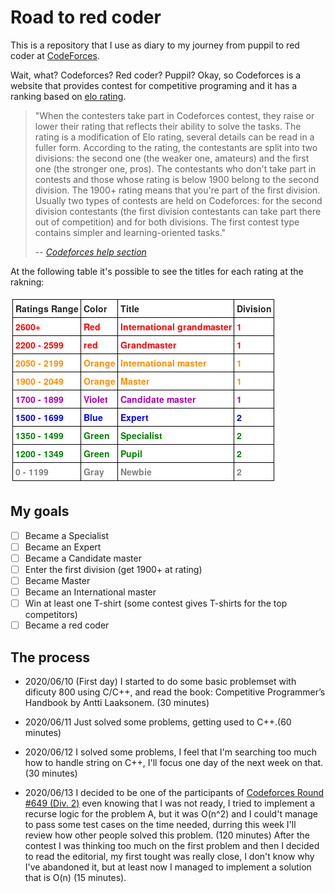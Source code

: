 # Road to red coder

This is a repository that I use as diary to my journey from puppil to red coder at [CodeForces](codeforces.com). 

Wait, what? Codeforces? Red coder? Puppil? Okay, so Codeforces is a website that provides contest for competitive programing and it has a ranking based on [elo rating](https://en.wikipedia.org/wiki/Elo_rating_system).

> "When the contesters take part in Codeforces contest, they raise or lower their rating that reflects their ability to solve the tasks. The rating is a modification of Elo rating, several details can be read in a fuller form. According to the rating, the contestants are split into two divisions: the second one (the weaker one, amateurs) and the first one (the stronger one, pros). The contestants who don't take part in contests and those whose rating is below 1900 belong to the second division. The 1900+ rating means that you're part of the first division. Usually two types of contests are held on Codeforces: for the second division contestants (the first division contestants can take part there out of competition) and for both divisions. The first contest type contains simpler and learning-oriented tasks."
>
> -- <cite>[Codeforces help section](https://codeforces.com/help#q8)</cite>

At the following table it's possible to see the titles for each rating at the rakning:

![Relation title and rating from codeforces](./img/title_rating.png)

## My goals

- [ ] Became a Specialist
- [ ] Became an Expert
- [ ] Became a Candidate master
- [ ] Enter the first division (get 1900+ at rating)
- [ ] Became Master
- [ ] Became an International master
- [ ] Win at least one T-shirt (some contest gives T-shirts for the top competitors)
- [ ] Became a red coder

## The process

- 2020/06/10 (First day) I started to do some basic problemset with dificuty 800 using C/C++, and read the book: Competitive Programmer’s Handbook by Antti Laaksonem. (30 minutes)

- 2020/06/11 Just solved some problems, getting used to C++.(60 minutes)

- 2020/06/12 I solved some problems, I feel that I'm searching too much how to handle string on C++, I'll focus one day of the next week on that. (30 minutes)

- 2020/06/13 I decided to be one of the participants of [Codeforces Round #649 (Div. 2)](https://codeforces.com/contest/1364) even knowing that I was not ready, I tried to implement a recurse logic for the problem A, but it was O(n^2) and I could't manage to pass some test cases on the time needed, durring this week I'll review how other people solved this problem. (120 minutes) After the contest I was thinking too much on the first problem and then I decided to read the editorial, my first tought was really close, I don't know why I've abandoned it, but at least now I managed to implement a solution that is O(n) (15 minutes).
